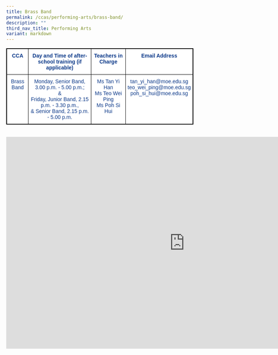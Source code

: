 ```yaml
---
title: Brass Band
permalink: /ccas/performing-arts/brass-band/
description: ""
third_nav_title: Performing Arts
variant: markdown
---
```

<style type="text/css">
.tg  {border-collapse:collapse;border-spacing:0;}
.tg td{border-color:black;border-style:solid;border-width:1px;font-family:Arial, sans-serif;font-size:14px;
  overflow:hidden;padding:10px 5px;word-break:normal;}
.tg th{border-color:black;border-style:solid;border-width:1px;font-family:Arial, sans-serif;font-size:14px;
  font-weight:normal;overflow:hidden;padding:10px 5px;word-break:normal;}
.tg .tg-pg9x{background-color:#FFF;color:#0C3989;font-weight:bold;text-align:center;vertical-align:top}
.tg .tg-u2s6{background-color:#FFF;color:#0C3989;text-align:center;vertical-align:top}
</style>
<table class="tg" style="border: 1px solid black">
<thead>
  <tr>
    <th class="tg-pg9x" style="border: 1px solid black">CCA</th>
    <th class="tg-pg9x" style="border: 1px solid black">Day and Time of after-school training (if applicable)</th>
    <th class="tg-pg9x" style="border: 1px solid black">Teachers in Charge</th>
    <th class="tg-pg9x" style="border: 1px solid black">Email Address</th>
  </tr>
</thead>
<tbody>
  <tr style="border: 1px solid black">
    <td class="tg-u2s6" style="border: 1px solid black">Brass Band</td>
    <td class="tg-u2s6" style="border: 1px solid black">Monday, Senior Band, 3.00 p.m. - 5.00 p.m.;<br>&amp;<br>Friday, Junior Band, 2.15 p.m. - 3.30 p.m., <br> &amp; Senior Band, 2.15 p.m. - 5.00 p.m.</td>
    <td class="tg-u2s6" style="border: 1px solid black">Ms Tan Yi Han<br>Ms Teo Wei Ping<br>Ms Poh Si Hui</td>
    <td class="tg-u2s6" style="border: 1px solid black">tan_yi_han@moe.edu.sg<br>teo_wei_ping@moe.edu.sg<br>poh_si_hui@moe.edu.sg</td>
  </tr>
</tbody>
</table><br>

<iframe allowfullscreen="true" height="569" width="960" frameborder="0" src="https://docs.google.com/presentation/d/e/2PACX-1vQXxOtn8XzS5hUAnu72sRRxxW2aj0L5UR0KER5X2RPVINUwU4JIRNs1KlQ-Cfl2eMNm7VnJlPDw58ae/embed?start=false&amp;loop=false&amp;delayms=3000"></iframe>